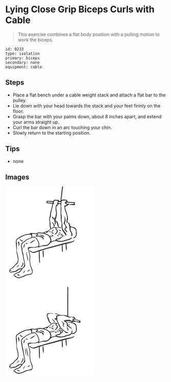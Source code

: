 # Lying Close Grip Biceps Curls with Cable
> This exercise combines a flat body position with a pulling motion to work the biceps.

``` 
id: 0233 
type: isolation 
primary: biceps 
secondary: none 
equipment: cable 
``` 

## Steps

 - Place a flat bench under a cable weight stack and attach a flat bar to the pulley.
 - Lie down with your head towards the stack and your feet firmly on the floor.
 - Grasp the bar with your palms down, about 8 inches apart, and extend your arms straight up.
 - Curl the bar down in an arc touching your chin.
 - Slowly return to the starting position.

## Tips

 - none

## Images

<svg width="208pt" height="300" viewBox="0 0 208 225" xmlns="http://www.w3.org/2000/svg">
  <g fill="#FFF">
    <path d="M0 0h133.55c-1.85 11.43-2.44 23.06-4.12 34.52-.52.04-1.57.13-2.1.18-.7-1.06-1.39-2.11-2.08-3.17-3.72-.08-7.43-.3-11.15-.37l-.99 3.09c-5.28-.17-10.56-.46-15.84-.67-.42 1.8-.59 3.64-.58 5.48 4.66.58 9.33.96 13.99 1.44-1.16 4.5-1.49 9.18-3.06 13.56-.91 4.35-2.63 8.55-2.74 13.04-.13 3.73-2.01 7.18-1.91 10.94.44 2.95 1.82 5.81 1.21 8.86-.68 4.44.63 8.8 1.89 13-2.7 1.87-5.38 3.78-8.19 5.5-3.21.58-6.52 1.16-9.03 3.44-4.58-.54-9.4-1.82-13.82.17-4.57 1.85-9.47.5-14.17.18-1.98.65-3.74 2.04-5.88 2.14-6.39.37-12.52 2.66-18.21 5.47-3.25 2.02-6.27 4.41-9.65 6.23-2.92 3.7-2.9 8.67-1.98 13.07-.31 4.68 1.12 9.21.83 13.88-.19 7.52 3.24 14.52 3.46 22 .21 3.99-1.77 7.95-4.88 10.41-2.21 1.8-4.14 3.9-5.87 6.16-2.09 3.12-6.41 3.53-8.55 6.6-.55 1.49-.84 3.05-1.24 4.59 1.45 1.12 2.79 3.09 4.89 2.6 3.07-.61 6.13-1.35 9.28-1.46 2.78-.12 4.54-2.61 6.76-3.96 2.35-1.89 5.46-2.17 8.29-2.81-2.84 3.61-5.85 7.74-10.76 8.42-3.07 1.77-7.72 3.23-8 7.36 4.23 2.53 8.32 5.98 13.56 5.79 4.52-1.64 9.31-2.62 13.47-5.13 4.62-2.85 10.34-2.12 15.18-4.21 4.6-3.88 2.46-10.64.21-15.22-2.83-4.88-3-10.57-3.64-16.02-.4-4.75.93-9.52-.07-14.24-.54-5.82-4.31-11.24-2.52-17.19.01.57.04 1.71.06 2.27 5.11-3.31 11.17-1.02 16.69-2.59 1.61-.39 3.2-.87 4.82-1.28.13.39.38 1.17.51 1.56 2.89-1.72 6.08-2.96 9.42-3.43 3.42-.28 6.96.21 10.28-.91 2.89-.67 5.1-2.73 7.29-4.6.14-.62.41-1.87.55-2.49l2.89-.12c.33-.46.98-1.39 1.31-1.85 4.26-1.57 9-2.81 13.39-.96 9.99 3 19.58-2.37 29.14-4.42 1.91-1.13 3.56-2.68 5.64-3.54-.77-.37-1.54-.74-2.3-1.12-4.3 3.77-10.12 3.79-15.13 6.01-6.35 2.54-13.64 2.49-19.88-.35.01-.19.02-.58.03-.77 2.53-.51 5.15-.59 7.64-1.33 1.84-1.94 3.58-4.09 6.24-4.94.14-.4.41-1.2.55-1.6 1.83-.53 3.64-1.1 5.45-1.71-.93.06-1.85.13-2.77.21l-3.23-1.04c-.28-.45-.86-1.35-1.14-1.8.34-.98.68-1.97 1.01-2.95-1.23.92-2.37 1.97-3.06 3.38-2.66-.66-5.27-1.55-7.99-1.88 2.05 2.72 5.5 2.27 8.48 2.22.51 1.47 1.68 2.45 2.93 3.28-1.28.63-2.51 1.36-3.52 2.37-.25-.2-.75-.62-1-.82-.08.33-.25 1-.33 1.33-.92.68-1.84 1.35-2.76 2.03-2.93.38-5.78 1.21-8.5 2.37-.02.43-.05 1.3-.06 1.73l-.27.73c-3.46.5-6.91 1.16-10.09 2.67 1.09-4.29-.73-8.51-2.97-12.08 2.6.51 5.23.93 7.89.72-2.49-1.69-5.56-1.84-8.43-2.3.1.55.31 1.66.41 2.22-2.36-5.28-8.79-6.05-13.02-9.25 1.23-.49 2.46-.98 3.73-1.37-.07.41-.19 1.25-.26 1.66 1.88-.01 3.53-1.16 5.29-1.68l.24-1.91c5.39-3.52 10.39-10 17.63-7.9-.52 1.74-.57 3.86 1.5 4.48 2.98 1.41.36 4.68-.17 6.82-1.56 1.17-2.97 2.56-3.62 4.44 3.9-1.1 6.9-4.67 7.36-8.67-.12-2.9-3.65-3.82-4.16-6.51 2.28-.01 4.52-.43 6.76-.8 2.42.22 4.8.83 7.25.73-.61 2.48.46 5.05 1.91 7.04 2.58 3.64 5.08 7.34 7.49 11.09 1.62-3.41-.38-6.61-2.66-9.09-3.66-4.07-6.55-9.36-5.84-15 .48-6.11-3.46-12-1.44-18.1.16-4.66-1.82-9.24-1.31-13.99.81-8.68-.99-17.49 1.1-26.06 3.74-1.4 7.99-1.33 11.76-.09-1.73 1.33-3.41 2.7-4.98 4.21 1.57 2 3.44 3.73 5.64 5.02-1.79 1.04-3.72 1.75-5.81 1.69-1.81 10.92 7.19 20.31 5.63 31.31-.02 3.31-2.4 7.71.69 10.18.19-1.16.81-2.02 1.85-2.58-2.67-1.41-.75-4.56.06-6.53-.19-5.1-1.98-9.93-2.76-14.94-1.75-4.23-3.43-8.53-4.12-13.09.18-2.37 3.34-2.32 4.78-3.74 1.98-1.84 4.58-2.7 6.76-4.25-2.69-.27-5.46-.02-8.1-.69-.14-.64-.43-1.93-.57-2.58 6.05.68 12.17.31 18.2 1.27.08.33.22 1.01.3 1.35-2.89.58-5.67 1.7-8.66.73-.69.68-1.38 1.36-2.06 2.05 4.09.01 8.16.57 12.25.58.01-2.28.01-4.55-.01-6.83-5.62-.16-11.23-.49-16.84-.91-.41-1.5-1.02-2.93-1.73-4.31-4.37-1.09-9.1-2.11-13.28.24 2.03-10.55 2.34-21.34 4.19-31.91H208v225H0V0m138.71 71.05c-.62-.14-1.86-.43-2.48-.58 1.03.42 2.06.82 3.1 1.22.47 2.49-.15 4.99-.13 7.49.29 2.79-1.97 4.97-2.02 7.73.2 1.71 1.91 2.34 3.16 3.14.3 2.08 1.22 3.98 1.8 5.98-.84.58-1.68 1.17-2.52 1.76-.15 1.71-1.17 3.85.39 5.2 1.6 1.64 2.86 3.93 5.23 4.53.91-3.83-5.51-4.77-3.87-8.86 1.21-.43 2.88-.34 3.47-1.74-.78-4.12-4-7.11-5.29-11 2.36-2.78 1.79-6.56 1.79-9.93.06-2.51-1.66-4.51-2.83-6.57l.2 1.63m8.84 15.16c3.44 4.36 2.65 10.25 3.55 15.42-.03 2.98 2.25 5.1 3.83 7.38.19 2.74.16 5.5-.02 8.24.53-.3 1.58-.9 2.1-1.2 1.82-4.44-.61-8.88-3.42-12.22-.35-2.6-.28-5.23-.49-7.83 4-.17 8.01 1.37 10.91 4.11 2.85 3.71 1.82 8.6 1.95 12.93-.31 3.92-3.91 6.05-7 7.78 2.31 1.56 4.89-.82 6.51-2.36 4-5.28 2.36-12.21 1.13-18.14-2.41-5.14-8.76-4.98-13.33-6.58-1.41-3.14-1.74-6.75-4.26-9.38-.5.6-.99 1.22-1.46 1.85m-37.65 18.85c-.99.49-1.98.98-2.96 1.47-1.56-.64-3.15-1.19-4.83-1.4-.1 1.82 1.94 1.63 3.06 2.22 2.32-.65 4.64-1.34 6.79-2.43.46-1.46.92-2.92 1.36-4.38-1.94.75-2.47 2.9-3.42 4.52m21.69-.16c-1.33-2.26-4.28-2.03-6.16-3.6.17 3.27 3.58 3.52 6.16 3.6m-5.65 2.27c.25 2.07 3.29 5.37 4.83 2.74-1.75-.64-3.28-1.73-4.83-2.74m-18.44.69c1.94 1.18 3.66 3.7 6.2 3.08-1.22-2.44-3.44-3.68-6.2-3.08m.97 6.34c.96.78 2.69 3.2 4.13 1.94.97-2.22-2.78-2.64-4.13-1.94m12.53-.23c1.23 1.54 2.62 3.93 4.94 2.74-1.41-1.27-2.98-2.53-4.94-2.74m34.9 15.49c-8.34 1.85-16.81 3.25-24.98 5.79-14.59 4.12-29.34 7.64-43.79 12.23-6.86 1.6-13.33 4.47-20.11 6.36-4.16 1.46-7.02-3.01-10.84-3.5.8 2.52 3.55 3.44 5.68 4.57 5.54 3.27 11.25-1.4 16.78-2.34.19 8.94.25 17.88 1.14 26.79l1.53-.14c-.1-9.1-.3-18.19-.94-27.26 2.14-.86 4.82-.81 6.5-2.53 4.95-.33 9.48-2.52 14.26-3.67 10.58-2.48 20.99-5.59 31.53-8.25.4 5.07.03 10.16.47 15.22.49.12 1.47.37 1.95.49.1-5.27-.23-10.54-.81-15.79 2.27-1.31 4.89-1.67 7.43-2.17.47 5.14-.54 10.91 1.94 15.59 1.46-5.21-.01-10.76-.1-16.1 4.73-1.41 9.7-2.03 14.31-3.85 1.87-.96 4.69-2.03 4-4.7-1.76 1.48-3.59 2.96-5.95 3.26m-68.15 23.42c.16 3.42.13 6.86.64 10.26.29 1.29.05 3.07 1.67 3.61.19-5.85.09-11.74-.95-17.52-.91.97-1.85 2.2-1.36 3.65z"/>
    <path d="M114.53 41.23c-1.81-2.73-.4-5.55 1.17-8.01 2.83.02 5.65.19 8.45.59-1.03 1.85-2.08 3.7-2.84 5.68.61.82 1.22 1.65 1.83 2.47-1.12.26-2.23.53-3.34.8-3.19 5.98-1.28 13-.47 19.34-.77 3.86-.91 7.85-2.42 11.54-.59.08-1.75.24-2.34.31-.55 5.06 2.35 9.65 1.79 14.73l1.86.37c.07-2.71.08-5.42.25-8.12 1.46 2.52 3.09 5.07 3.51 8.02.45 2.68 1.12 5.66 3.73 7.03-4.28 1.96-8.39-1.26-12.76-.66.47-1.49 1.61-2.21 3.41-2.16-.46-2.91-2.14-5.42-3.86-7.73-.7-1.28-2.26-1.08-3.48-1.26.82 1.27 2.02 2.16 3.32 2.9.2 1.76 1.04 3.34 1.53 5.02-.25 1.22-1 2.27-1.23 3.51-1.5.94-3.06 1.8-4.64 2.6-1.52-2.86-2.28-6.05-1.83-9.28.51-4.4-1.95-8.51-1.56-12.89.29-2.57 2.74-4.45 2.46-7.17-.26-9.44 4.16-18.1 4.94-27.42.63-.05 1.89-.16 2.52-.21m-5.35 30.1c1.12 2.1 2.15 4.28 3.68 6.13l1.3-.39c-.62-2.29-1.88-7.38-4.98-5.74zM98.3 36.65c.16-.29.49-.86.65-1.14 4.38-.12 8.74.58 13.11.9-.64 1.07-1.55 2.47-3.06 1.86-3.52-.71-7.65.62-10.7-1.62z"/>
    <path d="M123 38.14c1.96-2 4.79-1.43 7.3-1.5.9 4.32-5.16 2.81-7.3 1.5zM123.18 44.19c.47-3.7 4.1-2.92 6.77-2.41.39 10.03-.75 20.23.36 30.3.11 3.88-.38 7.91 1.21 11.58 2.02 4.54-.79 9.5 1.23 14.08-.95-.49-1.9-.99-2.84-1.49-1.26-.22-2.52-.41-3.79-.57-1.31-3.34-1.31-7.01-2.59-10.35-1.27-2.74-3.65-4.71-6.28-6.07 2.51-3.96 3.04-8.7 3.68-13.24 1-6.35-2.03-12.61-.92-18.93.55-1.42 2.02-2.06 3.17-2.9zM74.34 111.01c5.36-2.26 11.14-.71 16.63-.01 3 1.3 6.07 2.45 8.99 3.9 3.48 2.63 5.14 6.98 6.23 11.08.01 3.47-2.71 5.99-4.59 8.63-2.42 2.67-6.11 3.45-9.57 3.16-4.49-.07-8.53 2.15-12.77 3.29 2.01-8.38-2.9-16.9-9.04-22.32-2.12-2.04-4.91.54-7.16.05.45-2.06-1.08-4.53.41-6.24-.38-.39-1.13-1.18-1.51-1.57 4.2.28 8.4.77 12.62.61-1.16 1.94-2.64 3.71-3.24 5.93 3.09.05 6.28.7 9.27-.42-1.42 2.58 2.08 1.61 3.29 2.22 3.02.93 4.99 3.52 4.6 6.73.45-1.14.96-2.26 1.53-3.34-.19-4.46-5.54-6.35-9.29-5.35l.21-1.51c-2.42.1-4.85.17-7.28.12.74-1.92 3.51-1.49 4.27-3.53-1.29-.22-2.6-.54-3.6-1.43m5.52 2.08c.26.28.76.82 1.01 1.1 3.59 1.29 7.18 2.6 10.57 4.37.05-.33.16-1 .22-1.33-3.03-3.07-7.77-3.35-11.8-4.14zM31.57 122.38c7.97-5.67 17.49-9.91 27.48-9.35 2.4 1.1 2.8 4.49 1.91 6.7-5.06 2.51-11.2 3.62-15.18 8.01-2.43 2.67-6.85 3.3-7.88 7.21-3.06 4.82.56 10.01.57 15.03-.11 5.58 3.02 10.56 3.1 16.14.51 6.94 4.91 13.86 2.2 20.79-.78 2.07-2.49 3.58-3.85 5.27-3.74.39-7.77.44-10.97 2.72-2.66 1.42-4.59 4.58-7.95 4.29-3.57-.53-6.79 2.96-10.26.94-1.05-2.65 3.86-1.31 3.38-3.94-.87.23-2.62.68-3.49.9 1.25-3.31 4.69-3.76 7.37-5.22 2.67-2.9 4.76-6.4 8.16-8.59 4.13-2.54 4.86-7.93 4.73-12.36-.46-5.62-1.79-11.14-3.5-16.5-1.24-4.08.22-8.34-.46-12.5-.41-3.17 1.15-6.41-.23-9.46-1.63-3.93.78-8.84 4.87-10.08m2.91.95c-1.52 3.72 5.41 7.25 7.37 3.49-1.83-.18-4.13.47-5.39-1.28-.71-.67-.79-2.23-1.98-2.21m-4.86 6.79c.55 1.82 1.11 3.64.6 5.55l1.53-.42a9.033 9.033 0 0 0-.74 5.35c1.78-1.42 1.45-3.99 2.55-5.85l-1.51.18c2.16-1.53-.72-7.44-2.43-4.81m10.66 48.06c1.78 4.59-2.27 8.25-4.32 11.9 3.63-.63 4.33-4.59 6.34-7.07-.12-1.82-.07-3.99-2.02-4.83m-14.18 12.6c2.36-1.85 5.16-3.68 6.48-6.44-2.92 1.22-5.09 3.65-6.48 6.44z"/>
    <path d="M51.54 125.33c5.94-2.17 11.61-6.17 18.26-5.31 4.43 4.57 8.13 10.49 8.42 16.97.58 4.13-4.47 4.31-7.28 5.2-6.07 2.23-12.79-1.97-18.43 1.9.91 5.11 2.66 10.01 3.93 15.03 1.49 6.27-.67 12.73.76 19.01.56 2.91.4 5.95 1.22 8.8 1.63 3.63 2.89 7.4 4.1 11.19.5 2.25.65 5.38-1.76 6.61-3.98 1.37-8.22 1.71-12.26 2.89-4.06 1.18-7.37 4.26-11.64 4.82-1.69.29-3.27.99-4.92 1.43-3.03-.57-6.44-.94-7.92-4.07-.75.04-2.26.11-3.01.15-.84-2.55 2.17-3.02 3.69-4.22 2.35-1.74 5.32-2.01 7.92-3.17 3.16-2.21 5.35-5.47 7.54-8.58 1.92-2.93 6.11-4.23 6.44-8.12-.43-6.05-1.87-11.98-3.19-17.89-.76-4.72-.45-9.79-2.86-14.09-1.13-2.85.38-6.02-.85-8.84-.78-2.12-1.13-4.37-1.55-6.59 1.53-2.32 1.97-5.67 4.82-6.81 3.42-1.33 5.12-5.02 8.57-6.31m6.35 7.57c2.76.33 4.75-1.79 6.85-3.2 2.02-1.51 4.29-2.69 6.17-4.39-5.01 1.04-9.52 3.93-13.02 7.59m-9.52-.75c-1.3 2.86 3.74 4.11 4.7 1.43-1.79.45-3.25-.56-4.7-1.43m-5.97 11.99c2.63-1.01 2.85-3.69 2.71-6.15.75-.8 1.57-1.6 1.69-2.75-4.28.78-3.31 5.74-4.4 8.9m2.86 9.09c.56.6.56.6 0 0m4.32 5.71c1.37 5.41 1.28 11.34 4.18 16.28-.06-7.24-3.67-14.06-3.16-21.39-1.53 1.15-1.06 3.45-1.02 5.11m5 38.59c-1.25.43-2.86.66-2.51 2.39 1.9-.68 5.88-1.95 4.51-4.55-1.34-.25-1.43 1.34-2 2.16m-12.68 6.58c1.89-2 3.57-4.24 4.75-6.74-2.52 1.13-4.64 3.97-4.75 6.74m-15.04 3.32c2.28 1.05 4.53 2.43 7.13 2.44-.53-2.57-5.08-4.29-7.13-2.44z"/>
  </g>
  <g fill="#333">
    <path d="M133.55 0h2.15c-1.85 10.57-2.16 21.36-4.19 31.91 4.18-2.35 8.91-1.33 13.28-.24.71 1.38 1.32 2.81 1.73 4.31 5.61.42 11.22.75 16.84.91.02 2.28.02 4.55.01 6.83-4.09-.01-8.16-.57-12.25-.58.68-.69 1.37-1.37 2.06-2.05 2.99.97 5.77-.15 8.66-.73-.08-.34-.22-1.02-.3-1.35-6.03-.96-12.15-.59-18.2-1.27.14.65.43 1.94.57 2.58 2.64.67 5.41.42 8.1.69-2.18 1.55-4.78 2.41-6.76 4.25-1.44 1.42-4.6 1.37-4.78 3.74.69 4.56 2.37 8.86 4.12 13.09.78 5.01 2.57 9.84 2.76 14.94-.81 1.97-2.73 5.12-.06 6.53-1.04.56-1.66 1.42-1.85 2.58-3.09-2.47-.71-6.87-.69-10.18 1.56-11-7.44-20.39-5.63-31.31 2.09.06 4.02-.65 5.81-1.69-2.2-1.29-4.07-3.02-5.64-5.02 1.57-1.51 3.25-2.88 4.98-4.21-3.77-1.24-8.02-1.31-11.76.09-2.09 8.57-.29 17.38-1.1 26.06-.51 4.75 1.47 9.33 1.31 13.99-2.02 6.1 1.92 11.99 1.44 18.1-.71 5.64 2.18 10.93 5.84 15 2.28 2.48 4.28 5.68 2.66 9.09-2.41-3.75-4.91-7.45-7.49-11.09-1.45-1.99-2.52-4.56-1.91-7.04-2.45.1-4.83-.51-7.25-.73-2.24.37-4.48.79-6.76.8.51 2.69 4.04 3.61 4.16 6.51-.46 4-3.46 7.57-7.36 8.67.65-1.88 2.06-3.27 3.62-4.44.53-2.14 3.15-5.41.17-6.82-2.07-.62-2.02-2.74-1.5-4.48-7.24-2.1-12.24 4.38-17.63 7.9l-.24 1.91c-1.76.52-3.41 1.67-5.29 1.68.07-.41.19-1.25.26-1.66-1.27.39-2.5.88-3.73 1.37 4.23 3.2 10.66 3.97 13.02 9.25-.1-.56-.31-1.67-.41-2.22 2.87.46 5.94.61 8.43 2.3-2.66.21-5.29-.21-7.89-.72 2.24 3.57 4.06 7.79 2.97 12.08 3.18-1.51 6.63-2.17 10.09-2.67l.27-.73c.01-.43.04-1.3.06-1.73 2.72-1.16 5.57-1.99 8.5-2.37.92-.68 1.84-1.35 2.76-2.03.08-.33.25-1 .33-1.33.25.2.75.62 1 .82 1.01-1.01 2.24-1.74 3.52-2.37-1.25-.83-2.42-1.81-2.93-3.28-2.98.05-6.43.5-8.48-2.22 2.72.33 5.33 1.22 7.99 1.88.69-1.41 1.83-2.46 3.06-3.38-.33.98-.67 1.97-1.01 2.95.28.45.86 1.35 1.14 1.8l3.23 1.04c.92-.08 1.84-.15 2.77-.21-1.81.61-3.62 1.18-5.45 1.71-.14.4-.41 1.2-.55 1.6-2.66.85-4.4 3-6.24 4.94-2.49.74-5.11.82-7.64 1.33-.01.19-.02.58-.03.77 6.24 2.84 13.53 2.89 19.88.35 5.01-2.22 10.83-2.24 15.13-6.01.76.38 1.53.75 2.3 1.12-2.08.86-3.73 2.41-5.64 3.54-9.56 2.05-19.15 7.42-29.14 4.42-4.39-1.85-9.13-.61-13.39.96-.33.46-.98 1.39-1.31 1.85l-2.89.12c-.14.62-.41 1.87-.55 2.49-2.19 1.87-4.4 3.93-7.29 4.6-3.32 1.12-6.86.63-10.28.91-3.34.47-6.53 1.71-9.42 3.43-.13-.39-.38-1.17-.51-1.56-1.62.41-3.21.89-4.82 1.28-5.52 1.57-11.58-.72-16.69 2.59-.02-.56-.05-1.7-.06-2.27-1.79 5.95 1.98 11.37 2.52 17.19 1 4.72-.33 9.49.07 14.24.64 5.45.81 11.14 3.64 16.02 2.25 4.58 4.39 11.34-.21 15.22-4.84 2.09-10.56 1.36-15.18 4.21-4.16 2.51-8.95 3.49-13.47 5.13-5.24.19-9.33-3.26-13.56-5.79.28-4.13 4.93-5.59 8-7.36 4.91-.68 7.92-4.81 10.76-8.42-2.83.64-5.94.92-8.29 2.81-2.22 1.35-3.98 3.84-6.76 3.96-3.15.11-6.21.85-9.28 1.46-2.1.49-3.44-1.48-4.89-2.6.4-1.54.69-3.1 1.24-4.59 2.14-3.07 6.46-3.48 8.55-6.6 1.73-2.26 3.66-4.36 5.87-6.16 3.11-2.46 5.09-6.42 4.88-10.41-.22-7.48-3.65-14.48-3.46-22 .29-4.67-1.14-9.2-.83-13.88-.92-4.4-.94-9.37 1.98-13.07 3.38-1.82 6.4-4.21 9.65-6.23 5.69-2.81 11.82-5.1 18.21-5.47 2.14-.1 3.9-1.49 5.88-2.14 4.7.32 9.6 1.67 14.17-.18 4.42-1.99 9.24-.71 13.82-.17 2.51-2.28 5.82-2.86 9.03-3.44 2.81-1.72 5.49-3.63 8.19-5.5-1.26-4.2-2.57-8.56-1.89-13 .61-3.05-.77-5.91-1.21-8.86-.1-3.76 1.78-7.21 1.91-10.94.11-4.49 1.83-8.69 2.74-13.04 1.57-4.38 1.9-9.06 3.06-13.56-4.66-.48-9.33-.86-13.99-1.44-.01-1.84.16-3.68.58-5.48 5.28.21 10.56.5 15.84.67l.99-3.09c3.72.07 7.43.29 11.15.37.69 1.06 1.38 2.11 2.08 3.17.53-.05 1.58-.14 2.1-.18 1.68-11.46 2.27-23.09 4.12-34.52m-19.02 41.23c-.63.05-1.89.16-2.52.21-.78 9.32-5.2 17.98-4.94 27.42.28 2.72-2.17 4.6-2.46 7.17-.39 4.38 2.07 8.49 1.56 12.89-.45 3.23.31 6.42 1.83 9.28 1.58-.8 3.14-1.66 4.64-2.6.23-1.24.98-2.29 1.23-3.51-.49-1.68-1.33-3.26-1.53-5.02-1.3-.74-2.5-1.63-3.32-2.9 1.22.18 2.78-.02 3.48 1.26 1.72 2.31 3.4 4.82 3.86 7.73-1.8-.05-2.94.67-3.41 2.16 4.37-.6 8.48 2.62 12.76.66-2.61-1.37-3.28-4.35-3.73-7.03-.42-2.95-2.05-5.5-3.51-8.02-.17 2.7-.18 5.41-.25 8.12l-1.86-.37c.56-5.08-2.34-9.67-1.79-14.73.59-.07 1.75-.23 2.34-.31 1.51-3.69 1.65-7.68 2.42-11.54-.81-6.34-2.72-13.36.47-19.34 1.11-.27 2.22-.54 3.34-.8-.61-.82-1.22-1.65-1.83-2.47.76-1.98 1.81-3.83 2.84-5.68-2.8-.4-5.62-.57-8.45-.59-1.57 2.46-2.98 5.28-1.17 8.01M98.3 36.65c3.05 2.24 7.18.91 10.7 1.62 1.51.61 2.42-.79 3.06-1.86-4.37-.32-8.73-1.02-13.11-.9-.16.28-.49.85-.65 1.14m24.7 1.49c2.14 1.31 8.2 2.82 7.3-1.5-2.51.07-5.34-.5-7.3 1.5m.18 6.05c-1.15.84-2.62 1.48-3.17 2.9-1.11 6.32 1.92 12.58.92 18.93-.64 4.54-1.17 9.28-3.68 13.24 2.63 1.36 5.01 3.33 6.28 6.07 1.28 3.34 1.28 7.01 2.59 10.35 1.27.16 2.53.35 3.79.57.94.5 1.89 1 2.84 1.49-2.02-4.58.79-9.54-1.23-14.08-1.59-3.67-1.1-7.7-1.21-11.58-1.11-10.07.03-20.27-.36-30.3-2.67-.51-6.3-1.29-6.77 2.41m-48.84 66.82c1 .89 2.31 1.21 3.6 1.43-.76 2.04-3.53 1.61-4.27 3.53 2.43.05 4.86-.02 7.28-.12l-.21 1.51c3.75-1 9.1.89 9.29 5.35-.57 1.08-1.08 2.2-1.53 3.34.39-3.21-1.58-5.8-4.6-6.73-1.21-.61-4.71.36-3.29-2.22-2.99 1.12-6.18.47-9.27.42.6-2.22 2.08-3.99 3.24-5.93-4.22.16-8.42-.33-12.62-.61.38.39 1.13 1.18 1.51 1.57-1.49 1.71.04 4.18-.41 6.24 2.25.49 5.04-2.09 7.16-.05 6.14 5.42 11.05 13.94 9.04 22.32 4.24-1.14 8.28-3.36 12.77-3.29 3.46.29 7.15-.49 9.57-3.16 1.88-2.64 4.6-5.16 4.59-8.63-1.09-4.1-2.75-8.45-6.23-11.08-2.92-1.45-5.99-2.6-8.99-3.9-5.49-.7-11.27-2.25-16.63.01m-42.77 11.37c-4.09 1.24-6.5 6.15-4.87 10.08 1.38 3.05-.18 6.29.23 9.46.68 4.16-.78 8.42.46 12.5 1.71 5.36 3.04 10.88 3.5 16.5.13 4.43-.6 9.82-4.73 12.36-3.4 2.19-5.49 5.69-8.16 8.59-2.68 1.46-6.12 1.91-7.37 5.22.87-.22 2.62-.67 3.49-.9.48 2.63-4.43 1.29-3.38 3.94 3.47 2.02 6.69-1.47 10.26-.94 3.36.29 5.29-2.87 7.95-4.29 3.2-2.28 7.23-2.33 10.97-2.72 1.36-1.69 3.07-3.2 3.85-5.27 2.71-6.93-1.69-13.85-2.2-20.79-.08-5.58-3.21-10.56-3.1-16.14-.01-5.02-3.63-10.21-.57-15.03 1.03-3.91 5.45-4.54 7.88-7.21 3.98-4.39 10.12-5.5 15.18-8.01.89-2.21.49-5.6-1.91-6.7-9.99-.56-19.51 3.68-27.48 9.35m19.97 2.95c-3.45 1.29-5.15 4.98-8.57 6.31-2.85 1.14-3.29 4.49-4.82 6.81.42 2.22.77 4.47 1.55 6.59 1.23 2.82-.28 5.99.85 8.84 2.41 4.3 2.1 9.37 2.86 14.09 1.32 5.91 2.76 11.84 3.19 17.89-.33 3.89-4.52 5.19-6.44 8.12-2.19 3.11-4.38 6.37-7.54 8.58-2.6 1.16-5.57 1.43-7.92 3.17-1.52 1.2-4.53 1.67-3.69 4.22.75-.04 2.26-.11 3.01-.15 1.48 3.13 4.89 3.5 7.92 4.07 1.65-.44 3.23-1.14 4.92-1.43 4.27-.56 7.58-3.64 11.64-4.82 4.04-1.18 8.28-1.52 12.26-2.89 2.41-1.23 2.26-4.36 1.76-6.61-1.21-3.79-2.47-7.56-4.1-11.19-.82-2.85-.66-5.89-1.22-8.8-1.43-6.28.73-12.74-.76-19.01-1.27-5.02-3.02-9.92-3.93-15.03 5.64-3.87 12.36.33 18.43-1.9 2.81-.89 7.86-1.07 7.28-5.2-.29-6.48-3.99-12.4-8.42-16.97-6.65-.86-12.32 3.14-18.26 5.31z"/>
    <path d="M138.71 71.05l-.2-1.63c1.17 2.06 2.89 4.06 2.83 6.57 0 3.37.57 7.15-1.79 9.93 1.29 3.89 4.51 6.88 5.29 11-.59 1.4-2.26 1.31-3.47 1.74-1.64 4.09 4.78 5.03 3.87 8.86-2.37-.6-3.63-2.89-5.23-4.53-1.56-1.35-.54-3.49-.39-5.2.84-.59 1.68-1.18 2.52-1.76-.58-2-1.5-3.9-1.8-5.98-1.25-.8-2.96-1.43-3.16-3.14.05-2.76 2.31-4.94 2.02-7.73-.02-2.5.6-5 .13-7.49-1.04-.4-2.07-.8-3.1-1.22.62.15 1.86.44 2.48.58zM109.18 71.33c3.1-1.64 4.36 3.45 4.98 5.74l-1.3.39c-1.53-1.85-2.56-4.03-3.68-6.13zM147.55 86.21c.47-.63.96-1.25 1.46-1.85 2.52 2.63 2.85 6.24 4.26 9.38 4.57 1.6 10.92 1.44 13.33 6.58 1.23 5.93 2.87 12.86-1.13 18.14-1.62 1.54-4.2 3.92-6.51 2.36 3.09-1.73 6.69-3.86 7-7.78-.13-4.33.9-9.22-1.95-12.93-2.9-2.74-6.91-4.28-10.91-4.11.21 2.6.14 5.23.49 7.83 2.81 3.34 5.24 7.78 3.42 12.22-.52.3-1.57.9-2.1 1.2.18-2.74.21-5.5.02-8.24-1.58-2.28-3.86-4.4-3.83-7.38-.9-5.17-.11-11.06-3.55-15.42zM109.9 105.06c.95-1.62 1.48-3.77 3.42-4.52-.44 1.46-.9 2.92-1.36 4.38-2.15 1.09-4.47 1.78-6.79 2.43-1.12-.59-3.16-.4-3.06-2.22 1.68.21 3.27.76 4.83 1.4.98-.49 1.97-.98 2.96-1.47zM131.59 104.9c-2.58-.08-5.99-.33-6.16-3.6 1.88 1.57 4.83 1.34 6.16 3.6zM125.94 107.17c1.55 1.01 3.08 2.1 4.83 2.74-1.54 2.63-4.58-.67-4.83-2.74zM107.5 107.86c2.76-.6 4.98.64 6.2 3.08-2.54.62-4.26-1.9-6.2-3.08zM79.86 113.09c4.03.79 8.77 1.07 11.8 4.14-.06.33-.17 1-.22 1.33-3.39-1.77-6.98-3.08-10.57-4.37-.25-.28-.75-.82-1.01-1.1zM108.47 114.2c1.35-.7 5.1-.28 4.13 1.94-1.44 1.26-3.17-1.16-4.13-1.94zM121 113.97c1.96.21 3.53 1.47 4.94 2.74-2.32 1.19-3.71-1.2-4.94-2.74zM34.48 123.33c1.19-.02 1.27 1.54 1.98 2.21 1.26 1.75 3.56 1.1 5.39 1.28-1.96 3.76-8.89.23-7.37-3.49zM57.89 132.9c3.5-3.66 8.01-6.55 13.02-7.59-1.88 1.7-4.15 2.88-6.17 4.39-2.1 1.41-4.09 3.53-6.85 3.2zM155.9 129.46c2.36-.3 4.19-1.78 5.95-3.26.69 2.67-2.13 3.74-4 4.7-4.61 1.82-9.58 2.44-14.31 3.85.09 5.34 1.56 10.89.1 16.1-2.48-4.68-1.47-10.45-1.94-15.59-2.54.5-5.16.86-7.43 2.17.58 5.25.91 10.52.81 15.79-.48-.12-1.46-.37-1.95-.49-.44-5.06-.07-10.15-.47-15.22-10.54 2.66-20.95 5.77-31.53 8.25-4.78 1.15-9.31 3.34-14.26 3.67-1.68 1.72-4.36 1.67-6.5 2.53.64 9.07.84 18.16.94 27.26l-1.53.14c-.89-8.91-.95-17.85-1.14-26.79-5.53.94-11.24 5.61-16.78 2.34-2.13-1.13-4.88-2.05-5.68-4.57 3.82.49 6.68 4.96 10.84 3.5 6.78-1.89 13.25-4.76 20.11-6.36 14.45-4.59 29.2-8.11 43.79-12.23 8.17-2.54 16.64-3.94 24.98-5.79zM29.62 130.12c1.71-2.63 4.59 3.28 2.43 4.81l1.51-.18c-1.1 1.86-.77 4.43-2.55 5.85-.3-1.86-.05-3.65.74-5.35l-1.53.42c.51-1.91-.05-3.73-.6-5.55zM48.37 132.15c1.45.87 2.91 1.88 4.7 1.43-.96 2.68-6 1.43-4.7-1.43zM42.4 144.14c1.09-3.16.12-8.12 4.4-8.9-.12 1.15-.94 1.95-1.69 2.75.14 2.46-.08 5.14-2.71 6.15z"/>
    <path d="M87.75 152.88c-.49-1.45.45-2.68 1.36-3.65 1.04 5.78 1.14 11.67.95 17.52-1.62-.54-1.38-2.32-1.67-3.61-.51-3.4-.48-6.84-.64-10.26zM45.26 153.23c.56.6.56.6 0 0zM49.58 158.94c-.04-1.66-.51-3.96 1.02-5.11-.51 7.33 3.1 14.15 3.16 21.39-2.9-4.94-2.81-10.87-4.18-16.28zM40.28 178.18c1.95.84 1.9 3.01 2.02 4.83-2.01 2.48-2.71 6.44-6.34 7.07 2.05-3.65 6.1-7.31 4.32-11.9zM26.1 190.78c1.39-2.79 3.56-5.22 6.48-6.44-1.32 2.76-4.12 4.59-6.48 6.44zM54.58 197.53c.57-.82.66-2.41 2-2.16 1.37 2.6-2.61 3.87-4.51 4.55-.35-1.73 1.26-1.96 2.51-2.39zM41.9 204.11c.11-2.77 2.23-5.61 4.75-6.74-1.18 2.5-2.86 4.74-4.75 6.74zM26.86 207.43c2.05-1.85 6.6-.13 7.13 2.44-2.6-.01-4.85-1.39-7.13-2.44z"/>
  </g>
</svg>

<svg width="208pt" height="300" viewBox="0 0 208 225" xmlns="http://www.w3.org/2000/svg">
  <g fill="#FFF">
    <path d="M0 0h208v225H0V0m145.95 10.04c-.6 22.94-.1 45.92-.25 68.87-4.78-1.54-9.82-1.51-14.78-1.65-5.6.06-10.13-5.01-15.86-3.48 3.63.97 7.19 2.19 10.69 3.54-2.02.51-4.04 1.03-6.06 1.53-.01 1.76-.01 3.52 0 5.28-1.64.57-3.28 1.16-4.9 1.78 1.55 1.1 3.1 2.21 4.65 3.32l-.32-3.5c1.12 3.71 2.27 7.48 4.42 10.74.14.55.43 1.66.57 2.21 2.67 8.27 9.31 14.28 16.57 18.62.22.56.65 1.69.87 2.25 1.94-.05 3.88-.07 5.83-.03-.02-.46-.06-1.36-.07-1.81-5.48-.23-9.42-4.37-13.46-7.54-5.29-4.29-6.99-11.11-10.18-16.83-2.18-3.79-1.24-8.22-1.85-12.35 4.17-2.99 9.5-2.33 14.33-2.34 6.57.48 12.62 6.61 19.28 3.54 3.13.6 5.87 2.25 8.12 4.47-1.58-.35-3.16-.74-4.73-1.13-.45 2.07-.96 4.13-1.45 6.19-2.75-1.13-5.22-3.55-8.37-3.26-4.03.13-8.16.53-11.85 2.28 1.44 2.01 3.86 2.97 5.95 4.16 1.79 2.42 1.61 5.41 1.65 8.25 4.34 1.75 8.33 4.21 11.42 7.77-.58-1.48-1.05-3.03-1.89-4.39-2.05-1.77-4.56-2.92-6.59-4.72-1.03-2.53-1.29-5.36-2.7-7.74-1.13-1.08-2.52-1.81-3.83-2.63 4.82 1.19 10.04-1.06 14.51 1.61-.04.54-.32.87-.84.99-2.57-.05-5.14-.22-7.71-.03 1.96 1.55 4.52 1.43 6.85 1.81 3.61.47 7.35 1.63 9.99 4.23 2.85 3.74 1.92 8.69 1.97 13.06-.49 4.49-4.84 7.27-9.15 7.15.31-1.18.64-2.36.97-3.54-.32-1.67-.63-3.34-.98-5.01-.51 2.94-.92 5.97-2.32 8.64-3.53 3.89-9.13 3.39-13.56 5.55-6.92 2.9-15.17 3.04-21.78-.75 2.89-.42 5.93-.44 8.7-1.48 1.96-1.77 3.77-3.76 6.18-4.96.64-.85 1.28-1.71 1.93-2.55-1.63-1.65-3.16-3.41-4.78-5.06-.08 2.84 1.54 4.9 3.59 6.58-1.97 0-3.91-.38-5.7-1.22.68-1.18 1.36-2.36 2.04-3.53-.75.14-2.27.41-3.03.55l-.03-1.4c-1.79-.18-3.58-.37-5.38-.47 1.6.94 3.27 1.77 4.99 2.47.01 2.03.8 3.88 1.94 5.54-.92.72-1.83 1.45-2.74 2.18-3.02.44-5.95 1.32-8.8 2.39.09.63.26 1.9.35 2.53-3.69.16-7.29 1.14-10.63 2.7 1.25-4.29-.63-8.55-2.84-12.14 2.7.49 5.5 1.16 8.22.33-2.92-1.03-5.96-1.59-9.01-2.01.23.57.68 1.71.91 2.28-2.92-4.94-8.79-6.45-13.55-9.01 1.63-.74 3.26-1.46 4.92-2.12l-1.84 1.26c.46.44.92.87 1.39 1.3 1.48-.86 3.03-1.58 4.6-2.27.02-.4.07-1.19.09-1.59 5.37-3.7 10.45-9.98 17.77-8.12-.13.85-.39 2.57-.51 3.43 1.23.92 3.49 1.24 3.42 3.2-.41 1.58-1.04 3.1-1.57 4.65-1.7 1.34-3.16 2.96-3.89 5.03 2.94-1.58 6.02-3.48 7-6.91 1.95-3.45-1.9-6.04-3.88-8.32.95-.16 2.86-.46 3.81-.62.05-.23.15-.69.2-.93-2.92-.67-5.86-1.55-8.88-1.51-3.58.98-7.16 2.67-9.5 5.65-2.28 1.39-4.39 3.03-6.74 4.31-3.21.71-6.49 1.41-9.14 3.5-3.26-.37-6.51-1.12-9.81-.85-2.99.45-5.75 2.06-8.84 1.98-3.03.16-5.99-.62-9-.69-2.09.55-3.97 1.81-6.15 2.03-8.97.81-17.55 4.42-24.69 9.86-5.07 1.86-6.34 8.04-5.37 12.81.41 6.36 1.05 12.7 1.28 19.08.42 7.39 4.14 14.43 3.07 21.92-1.04 5.87-6.88 8.52-10.08 13.02-2.18 3.38-6.54 4.1-9.04 7.14-.57 1.45-.83 3-1.05 4.54 1.22 1.71 3.12 3.29 5.35 2.58 3.55-1.02 7.37-.8 10.83-1.95 3.86-2.98 7.91-5.84 12.95-6.26-2.46 2.76-4.49 6.36-8.17 7.64-4.36 1.36-9.09 3.55-11.1 7.93 4.33 2.68 8.6 6.34 14.02 6.03 2.46-.75 4.9-1.56 7.36-2.31 4.07-1.27 7.53-4.08 11.78-4.82 3.07-.57 6.14-1.11 9.21-1.65 1.35-1.68 3.01-3.45 2.97-5.76.56-5.81-3.44-10.56-4.8-15.94-1.14-6.29-1.75-12.7-.98-19.08.64-7.53-4.28-14.31-3.17-21.78.32.24.95.72 1.26.96 6.4-2.3 13.47-.14 19.77-3.04.49.4.88 1.86 1.76 1.13 3.69-1.84 7.67-3.49 11.89-3.24 5.04.23 10.65-.87 13.92-5.07 1.4-2.21 3.8-3.28 5.82-4.79 2.36-.88 4.78-1.72 7.31-1.91 3.76-.2 7.18 1.95 10.94 1.77 8.12.55 15.48-3.44 23.23-5.05 2.19-.47 3.48-2.5 5.07-3.89.71.24 2.13.73 2.84.97 2.88-1.17 6.28-2.35 7.5-5.52 2.54-4.84 1.12-10.43.22-15.52-1.29-4.44-6.51-5.95-10.61-6.28.45-.22 1.35-.65 1.8-.87 2.35-.43 4.73-.69 7.07-1.21 3.79.61 7.3 3.28 11.17 2.67.15-1.49.25-2.97.29-4.46-3.83-1.34-7.72-2.45-11.63-3.52-.04-2.88-1.88-5.45-4.82-5.84-4.18-.14-8.71.76-12.44-1.69.16-21.31-.01-42.61.09-63.92-.08-2.09.42-4.65-1.79-5.92M98.77 73.61c-1.01 1.64-1.95 3.49-1.29 5.47 1.19 5.62 3.08 11.2 6.16 16.08.86 1.41 2.46 2.99 4.15 1.75-.04-1.45-1.89-1.91-2.62-3-2.16-3.01-2.3-6.93-3.94-10.19-1-2.38-2.93-4.78-1.92-7.5 1.93-1.59 4.5-1.97 6.8-2.77 1.88.38 3.75.86 5.65 1.15l.08-.92c-4.34-1.02-8.72-.96-13.07-.07m10.38 12.1c1.76 2.65 3.87 5.07 5.33 7.92 1.26.3 1.91-.14 1.95-1.34-2.64-1.97-4.51-4.78-7.28-6.58m21.98 5c1.47 2.26 3.36 4.23 4.62 6.62.02 1.75-.63 3.51-.27 5.24.69 1.31 2.08 2.06 3.12 3.05-.61-1.69-1.35-3.31-2.15-4.91.88-.81 1.76-1.63 2.65-2.43-2.69-2.49-4.89-5.52-7.97-7.57m17.45 6.26c.35 1.95.32 4.39 2.85 4.77a44.17 44.17 0 0 0-2.85-4.77m-38.87 8.08c-.91.5-1.82.99-2.72 1.48-1.8-.6-3.63-1.11-5.5-1.45 1.11.9 2.29 1.71 3.48 2.49 2.37-.81 4.74-1.66 7.07-2.59.42-1.66.84-3.33 1.22-4.99-1.31 1.6-2.46 3.31-3.55 5.06m34.98-.61c.15 3.71 1.4 7.23 2.4 10.76 1.92-3.68.06-7.82-2.4-10.76m-18.54 3.2c-.17 1.83 2.2 3.83 4 3.26.03-1.66-2.56-2.95-4-3.26m-19.18.15c2.21 1.4 4.4 2.85 6.8 3.89-.66-1.23-1.36-2.44-2.05-3.65l-4.75-.24m.67 6.33c2.58 1.22 5.3 2.12 8.03 2.94-.16-.52-.48-1.54-.64-2.06-2.44-.46-4.9-.78-7.39-.88m12.04.19c2.17 1.34 4.37 2.76 6.98 3-1.28-1.13-2.65-2.15-4.04-3.15l-2.94.15m-2.32 2.04c-.69 1.49 1.19 3.84 2.82 3.26.69-1.42-1.35-3.67-2.82-3.26m44.84 9.97c-4.63 3.61-10.61 3.98-16.14 5.15-5.09 1.14-10.19 2.25-15.17 3.77-14.57 4.13-29.3 7.65-43.75 12.21-6.85 1.64-13.32 4.47-20.09 6.37-4.29 1.34-7.37-3.17-11.45-3.59 2.28 3.01 5.78 4.78 9.32 5.85 4.81.17 9.12-2.5 13.72-3.54.16 8.74.29 17.47 1.02 26.19.38.26 1.14.77 1.52 1.03.12-9.23-.09-18.46-.88-27.67 1.94-.66 3.9-1.29 5.82-2.03l.62-.26c.57-.17 1.7-.5 2.27-.66 14.55-3.88 29.1-7.83 43.7-11.59.29 4.93-.02 9.88.4 14.8.49.33 1.46.99 1.95 1.32.17-5.53-.29-11.04-.68-16.54 2.39-.75 4.83-1.36 7.27-1.95.2 5.39.16 10.87 1.67 16.09 1.99-5.24.37-11.03.13-16.46 5.66-1.84 11.96-2.07 17.05-5.39 1.15-.62 1.25-2.01 1.7-3.1M87.75 152.7c.33 4.86-.35 10.16 2.12 14.58.42-5.48.51-11.06-.75-16.44-.78-1.94-2.25 1.18-1.37 1.86z"/>
    <path d="M159.24 89.24c1.53-1.27 3.39-1.87 5.22-.89 3.34 1.3 6.83 2.19 10.08 3.73-.6.22-1.81.67-2.42.89-4.4-.8-8.76-1.97-12.88-3.73zM74.16 111.07c8.83-2.86 18.54-.26 26.36 4.25 3.18 3.02 5.25 7.35 5.61 11.71-1.66 5.2-5.98 10.92-12.03 10.68-5.18-.24-10.07 1.62-14.78 3.53 1.89-8.46-2.82-17.1-9.12-22.49-1.98-1.85-4.63-.05-6.74.49-.46-1.98-.48-4.02-.76-6.02l1.06-.57c-.55-.42-1.66-1.27-2.21-1.7 4.33.35 8.66.68 13.01.72-1.21 1.9-2.43 3.81-3.45 5.83 3.07.19 6.15.29 9.22.05l-.4 1.56c4.26-.89 9.22 2.18 8.61 6.9a94.8 94.8 0 0 1 1.64-3.71c-.72-1.4-1.21-3.11-2.69-3.9-2.28-1.3-5.16-.88-7.32-2.4-2.28-.01-4.55.01-6.83-.01 1.55-1.08 3.13-2.1 4.69-3.17-1.32-.54-2.63-1.07-3.87-1.75m5.27 2.08c4.12 2.3 8.61 3.91 13.09 5.37-2.81-4.34-8.45-4.75-13.09-5.37zM43.13 115.96c5.18-2.38 10.93-3.05 16.57-2.99 1.48 2.11 1.55 4.68 1.52 7.16-5.81 1.5-11.69 3.79-16.05 8.07-1.9 1.77-4.54 2.62-6.18 4.67-1.67 2.7-2.97 5.96-2.05 9.15 1.77 5.78 1.24 11.97 3.49 17.63 1.13 6.54 2.3 13.06 3.92 19.5 1.37 4.82-.97 9.67-4.38 13.01-3.54.42-7.36.38-10.45 2.41-2.86 1.54-5.05 4.62-8.57 4.6-3.7.11-7.32 2.65-10.96.79 1.59-1.34 3.36-2.43 4.98-3.72-1.23.21-3.68.65-4.9.87 1.69-1.76 3.54-3.42 5.86-4.26 3.31-1.13 4.67-4.61 7.07-6.85 2.25-2.39 5.71-3.85 6.77-7.19 2.5-6.97.3-14.47-1.47-21.34-2.82-7.81-.41-16.23-1.42-24.24-1.14-2.96-.69-6.48 1.45-8.88 4.88-2.88 9.42-6.44 14.8-8.39m-.91 11.35c-3.35-.18-6.24-1.48-7.98-4.44-.75 4.44 4.63 7.01 7.98 4.44m-11.71 8.63l.92-1.08c-.34 2.04-.5 4.1-.49 6.18.98-1.89 1.73-3.89 2.55-5.85l-1.05-.24c.77-2.32-.24-4.6-1.94-6.17-1.28 2.22.08 4.79.01 7.16m9.97 42.2c1.17 4.78-2.52 8.47-4.6 12.35 3.26-1.39 4.68-4.7 6.42-7.52l-.42-3.68c-.35-.28-1.05-.86-1.4-1.15m-14.52 12.82c2.63-1.89 4.98-4.17 6.91-6.77-3.08 1.32-5.4 3.83-6.91 6.77z"/>
    <path d="M52.88 124.76c5.41-2.2 10.75-5.32 16.81-4.85 4.91 5.19 9.66 12.31 8.13 19.76-5.31 3.04-11.74 3.71-17.72 2.75-2.68-.63-5.19.61-7.63 1.51 1.23 7.77 5.23 15.1 4.46 23.14-.71 6.37.37 12.72 1.3 19.01 1.41 4.36 3.5 8.5 4.44 13.01.34 1.99.2 4.72-1.97 5.61-5.34 1.92-11.31 1.8-16.31 4.7-3.83 2.27-8.17 3.36-12.48 4.34-3.09-.25-6.26-1.11-8.05-3.86-.84-.03-2.51-.11-3.35-.15 2.24-4.55 7.81-5.39 12.04-7.21 4.54-2.76 6.44-8.13 10.47-11.44 1.85-1.5 3.86-3.43 3.54-6.06-.66-8.17-3.46-15.99-3.97-24.19-.13-3.8-2.74-7.03-2.43-10.88.24-3.93-1.32-7.61-2.04-11.4 1.42-2.4 2.11-5.53 4.84-6.83 3.57-1.97 5.94-5.66 9.92-6.96m4.68 8.46c5.32-1 9.16-5.22 13.58-8.02-5.25 1.15-9.9 4.16-13.58 8.02m-10.04-.78c.89 1.61 2.34 2.61 4.14 2.95.33-.38 1-1.14 1.33-1.53-1.83-.46-3.63-.99-5.47-1.42m-4.99 12.17c1.98-1.65 2.76-3.98 2.72-6.51.62-1.02 1.24-2.05 1.83-3.09-4.48 1.03-3.84 6.07-4.55 9.6m2.75 8.61c.5.61.5.61 0 0m4.42 6.23c1.08 5.45 1.49 11.19 4.17 16.17-.46-7.56-3.34-14.76-3.64-22.36-.47 2.01-.94 4.11-.53 6.19m-3.09-4.23c-.45 6.4.62 12.84 2.6 18.92-.4-4.74-1.27-9.43-1.4-14.19.04-1.67-.48-3.25-1.2-4.73m9.56 39.54c-.38.61-1.15 1.84-1.54 2.45-1.18.85-2.32 1.74-3.39 2.72 2.37-.37 7.2-2.01 4.93-5.17m-14.68 9.64c2.25-2.09 4.06-4.62 5.24-7.45-2.47 1.87-4.52 4.37-5.24 7.45m-15.1 2.6c2.52 1.51 5.23 2.84 8.23 2.91-1.84-2.66-5.16-3.7-8.23-2.91z"/>
  </g>
  <g fill="#333">
    <path d="M145.95 10.04c2.21 1.27 1.71 3.83 1.79 5.92-.1 21.31.07 42.61-.09 63.92 3.73 2.45 8.26 1.55 12.44 1.69 2.94.39 4.78 2.96 4.82 5.84 3.91 1.07 7.8 2.18 11.63 3.52a60.68 60.68 0 0 1-.29 4.46c-3.87.61-7.38-2.06-11.17-2.67-2.34.52-4.72.78-7.07 1.21-.45.22-1.35.65-1.8.87 4.1.33 9.32 1.84 10.61 6.28.9 5.09 2.32 10.68-.22 15.52-1.22 3.17-4.62 4.35-7.5 5.52-.71-.24-2.13-.73-2.84-.97-1.59 1.39-2.88 3.42-5.07 3.89-7.75 1.61-15.11 5.6-23.23 5.05-3.76.18-7.18-1.97-10.94-1.77-2.53.19-4.95 1.03-7.31 1.91-2.02 1.51-4.42 2.58-5.82 4.79-3.27 4.2-8.88 5.3-13.92 5.07-4.22-.25-8.2 1.4-11.89 3.24-.88.73-1.27-.73-1.76-1.13-6.3 2.9-13.37.74-19.77 3.04-.31-.24-.94-.72-1.26-.96-1.11 7.47 3.81 14.25 3.17 21.78-.77 6.38-.16 12.79.98 19.08 1.36 5.38 5.36 10.13 4.8 15.94.04 2.31-1.62 4.08-2.97 5.76-3.07.54-6.14 1.08-9.21 1.65-4.25.74-7.71 3.55-11.78 4.82-2.46.75-4.9 1.56-7.36 2.31-5.42.31-9.69-3.35-14.02-6.03 2.01-4.38 6.74-6.57 11.1-7.93 3.68-1.28 5.71-4.88 8.17-7.64-5.04.42-9.09 3.28-12.95 6.26-3.46 1.15-7.28.93-10.83 1.95-2.23.71-4.13-.87-5.35-2.58.22-1.54.48-3.09 1.05-4.54 2.5-3.04 6.86-3.76 9.04-7.14 3.2-4.5 9.04-7.15 10.08-13.02 1.07-7.49-2.65-14.53-3.07-21.92-.23-6.38-.87-12.72-1.28-19.08-.97-4.77.3-10.95 5.37-12.81 7.14-5.44 15.72-9.05 24.69-9.86 2.18-.22 4.06-1.48 6.15-2.03 3.01.07 5.97.85 9 .69 3.09.08 5.85-1.53 8.84-1.98 3.3-.27 6.55.48 9.81.85 2.65-2.09 5.93-2.79 9.14-3.5 2.35-1.28 4.46-2.92 6.74-4.31 2.34-2.98 5.92-4.67 9.5-5.65 3.02-.04 5.96.84 8.88 1.51-.05.24-.15.7-.2.93-.95.16-2.86.46-3.81.62 1.98 2.28 5.83 4.87 3.88 8.32-.98 3.43-4.06 5.33-7 6.91.73-2.07 2.19-3.69 3.89-5.03.53-1.55 1.16-3.07 1.57-4.65.07-1.96-2.19-2.28-3.42-3.2.12-.86.38-2.58.51-3.43-7.32-1.86-12.4 4.42-17.77 8.12-.02.4-.07 1.19-.09 1.59-1.57.69-3.12 1.41-4.6 2.27-.47-.43-.93-.86-1.39-1.3l1.84-1.26c-1.66.66-3.29 1.38-4.92 2.12 4.76 2.56 10.63 4.07 13.55 9.01-.23-.57-.68-1.71-.91-2.28 3.05.42 6.09.98 9.01 2.01-2.72.83-5.52.16-8.22-.33 2.21 3.59 4.09 7.85 2.84 12.14 3.34-1.56 6.94-2.54 10.63-2.7-.09-.63-.26-1.9-.35-2.53 2.85-1.07 5.78-1.95 8.8-2.39.91-.73 1.82-1.46 2.74-2.18-1.14-1.66-1.93-3.51-1.94-5.54-1.72-.7-3.39-1.53-4.99-2.47 1.8.1 3.59.29 5.38.47l.03 1.4c.76-.14 2.28-.41 3.03-.55-.68 1.17-1.36 2.35-2.04 3.53 1.79.84 3.73 1.22 5.7 1.22-2.05-1.68-3.67-3.74-3.59-6.58 1.62 1.65 3.15 3.41 4.78 5.06-.65.84-1.29 1.7-1.93 2.55-2.41 1.2-4.22 3.19-6.18 4.96-2.77 1.04-5.81 1.06-8.7 1.48 6.61 3.79 14.86 3.65 21.78.75 4.43-2.16 10.03-1.66 13.56-5.55 1.4-2.67 1.81-5.7 2.32-8.64.35 1.67.66 3.34.98 5.01-.33 1.18-.66 2.36-.97 3.54 4.31.12 8.66-2.66 9.15-7.15-.05-4.37.88-9.32-1.97-13.06-2.64-2.6-6.38-3.76-9.99-4.23-2.33-.38-4.89-.26-6.85-1.81 2.57-.19 5.14-.02 7.71.03.52-.12.8-.45.84-.99-4.47-2.67-9.69-.42-14.51-1.61 1.31.82 2.7 1.55 3.83 2.63 1.41 2.38 1.67 5.21 2.7 7.74 2.03 1.8 4.54 2.95 6.59 4.72.84 1.36 1.31 2.91 1.89 4.39-3.09-3.56-7.08-6.02-11.42-7.77-.04-2.84.14-5.83-1.65-8.25-2.09-1.19-4.51-2.15-5.95-4.16 3.69-1.75 7.82-2.15 11.85-2.28 3.15-.29 5.62 2.13 8.37 3.26.49-2.06 1-4.12 1.45-6.19 1.57.39 3.15.78 4.73 1.13-2.25-2.22-4.99-3.87-8.12-4.47-6.66 3.07-12.71-3.06-19.28-3.54-4.83.01-10.16-.65-14.33 2.34.61 4.13-.33 8.56 1.85 12.35 3.19 5.72 4.89 12.54 10.18 16.83 4.04 3.17 7.98 7.31 13.46 7.54.01.45.05 1.35.07 1.81-1.95-.04-3.89-.02-5.83.03-.22-.56-.65-1.69-.87-2.25-7.26-4.34-13.9-10.35-16.57-18.62-.14-.55-.43-1.66-.57-2.21-2.15-3.26-3.3-7.03-4.42-10.74l.32 3.5c-1.55-1.11-3.1-2.22-4.65-3.32 1.62-.62 3.26-1.21 4.9-1.78-.01-1.76-.01-3.52 0-5.28 2.02-.5 4.04-1.02 6.06-1.53-3.5-1.35-7.06-2.57-10.69-3.54 5.73-1.53 10.26 3.54 15.86 3.48 4.96.14 10 .11 14.78 1.65.15-22.95-.35-45.93.25-68.87m13.29 79.2c4.12 1.76 8.48 2.93 12.88 3.73.61-.22 1.82-.67 2.42-.89-3.25-1.54-6.74-2.43-10.08-3.73-1.83-.98-3.69-.38-5.22.89m-85.08 21.83c1.24.68 2.55 1.21 3.87 1.75-1.56 1.07-3.14 2.09-4.69 3.17 2.28.02 4.55 0 6.83.01 2.16 1.52 5.04 1.1 7.32 2.4 1.48.79 1.97 2.5 2.69 3.9a94.8 94.8 0 0 0-1.64 3.71c.61-4.72-4.35-7.79-8.61-6.9l.4-1.56c-3.07.24-6.15.14-9.22-.05 1.02-2.02 2.24-3.93 3.45-5.83-4.35-.04-8.68-.37-13.01-.72.55.43 1.66 1.28 2.21 1.7l-1.06.57c.28 2 .3 4.04.76 6.02 2.11-.54 4.76-2.34 6.74-.49 6.3 5.39 11.01 14.03 9.12 22.49 4.71-1.91 9.6-3.77 14.78-3.53 6.05.24 10.37-5.48 12.03-10.68-.36-4.36-2.43-8.69-5.61-11.71-7.82-4.51-17.53-7.11-26.36-4.25m-31.03 4.89c-5.38 1.95-9.92 5.51-14.8 8.39-2.14 2.4-2.59 5.92-1.45 8.88 1.01 8.01-1.4 16.43 1.42 24.24 1.77 6.87 3.97 14.37 1.47 21.34-1.06 3.34-4.52 4.8-6.77 7.19-2.4 2.24-3.76 5.72-7.07 6.85-2.32.84-4.17 2.5-5.86 4.26 1.22-.22 3.67-.66 4.9-.87-1.62 1.29-3.39 2.38-4.98 3.72 3.64 1.86 7.26-.68 10.96-.79 3.52.02 5.71-3.06 8.57-4.6 3.09-2.03 6.91-1.99 10.45-2.41 3.41-3.34 5.75-8.19 4.38-13.01-1.62-6.44-2.79-12.96-3.92-19.5-2.25-5.66-1.72-11.85-3.49-17.63-.92-3.19.38-6.45 2.05-9.15 1.64-2.05 4.28-2.9 6.18-4.67 4.36-4.28 10.24-6.57 16.05-8.07.03-2.48-.04-5.05-1.52-7.16-5.64-.06-11.39.61-16.57 2.99m9.75 8.8c-3.98 1.3-6.35 4.99-9.92 6.96-2.73 1.3-3.42 4.43-4.84 6.83.72 3.79 2.28 7.47 2.04 11.4-.31 3.85 2.3 7.08 2.43 10.88.51 8.2 3.31 16.02 3.97 24.19.32 2.63-1.69 4.56-3.54 6.06-4.03 3.31-5.93 8.68-10.47 11.44-4.23 1.82-9.8 2.66-12.04 7.21.84.04 2.51.12 3.35.15 1.79 2.75 4.96 3.61 8.05 3.86 4.31-.98 8.65-2.07 12.48-4.34 5-2.9 10.97-2.78 16.31-4.7 2.17-.89 2.31-3.62 1.97-5.61-.94-4.51-3.03-8.65-4.44-13.01-.93-6.29-2.01-12.64-1.3-19.01.77-8.04-3.23-15.37-4.46-23.14 2.44-.9 4.95-2.14 7.63-1.51 5.98.96 12.41.29 17.72-2.75 1.53-7.45-3.22-14.57-8.13-19.76-6.06-.47-11.4 2.65-16.81 4.85z"/>
    <path d="M98.77 73.61c4.35-.89 8.73-.95 13.07.07l-.08.92c-1.9-.29-3.77-.77-5.65-1.15-2.3.8-4.87 1.18-6.8 2.77-1.01 2.72.92 5.12 1.92 7.5 1.64 3.26 1.78 7.18 3.94 10.19.73 1.09 2.58 1.55 2.62 3-1.69 1.24-3.29-.34-4.15-1.75-3.08-4.88-4.97-10.46-6.16-16.08-.66-1.98.28-3.83 1.29-5.47z"/>
    <path d="M109.15 85.71c2.77 1.8 4.64 4.61 7.28 6.58-.04 1.2-.69 1.64-1.95 1.34-1.46-2.85-3.57-5.27-5.33-7.92zM131.13 90.71c3.08 2.05 5.28 5.08 7.97 7.57-.89.8-1.77 1.62-2.65 2.43.8 1.6 1.54 3.22 2.15 4.91-1.04-.99-2.43-1.74-3.12-3.05-.36-1.73.29-3.49.27-5.24-1.26-2.39-3.15-4.36-4.62-6.62zM148.58 96.97c1.05 1.53 2 3.12 2.85 4.77-2.53-.38-2.5-2.82-2.85-4.77zM109.71 105.05c1.09-1.75 2.24-3.46 3.55-5.06-.38 1.66-.8 3.33-1.22 4.99-2.33.93-4.7 1.78-7.07 2.59-1.19-.78-2.37-1.59-3.48-2.49 1.87.34 3.7.85 5.5 1.45.9-.49 1.81-.98 2.72-1.48zM144.69 104.44c2.46 2.94 4.32 7.08 2.4 10.76-1-3.53-2.25-7.05-2.4-10.76zM126.15 107.64c1.44.31 4.03 1.6 4 3.26-1.8.57-4.17-1.43-4-3.26zM106.97 107.79l4.75.24c.69 1.21 1.39 2.42 2.05 3.65-2.4-1.04-4.59-2.49-6.8-3.89zM79.43 113.15c4.64.62 10.28 1.03 13.09 5.37-4.48-1.46-8.97-3.07-13.09-5.37zM107.64 114.12c2.49.1 4.95.42 7.39.88.16.52.48 1.54.64 2.06-2.73-.82-5.45-1.72-8.03-2.94zM119.68 114.31l2.94-.15c1.39 1 2.76 2.02 4.04 3.15-2.61-.24-4.81-1.66-6.98-3zM117.36 116.35c1.47-.41 3.51 1.84 2.82 3.26-1.63.58-3.51-1.77-2.82-3.26zM42.22 127.31c-3.35 2.57-8.73 0-7.98-4.44 1.74 2.96 4.63 4.26 7.98 4.44zM57.56 133.22c3.68-3.86 8.33-6.87 13.58-8.02-4.42 2.8-8.26 7.02-13.58 8.02zM162.2 126.32c-.45 1.09-.55 2.48-1.7 3.1-5.09 3.32-11.39 3.55-17.05 5.39.24 5.43 1.86 11.22-.13 16.46-1.51-5.22-1.47-10.7-1.67-16.09-2.44.59-4.88 1.2-7.27 1.95.39 5.5.85 11.01.68 16.54-.49-.33-1.46-.99-1.95-1.32-.42-4.92-.11-9.87-.4-14.8-14.6 3.76-29.15 7.71-43.7 11.59-.57.16-1.7.49-2.27.66l-.62.26c-1.92.74-3.88 1.37-5.82 2.03.79 9.21 1 18.44.88 27.67-.38-.26-1.14-.77-1.52-1.03-.73-8.72-.86-17.45-1.02-26.19-4.6 1.04-8.91 3.71-13.72 3.54-3.54-1.07-7.04-2.84-9.32-5.85 4.08.42 7.16 4.93 11.45 3.59 6.77-1.9 13.24-4.73 20.09-6.37 14.45-4.56 29.18-8.08 43.75-12.21 4.98-1.52 10.08-2.63 15.17-3.77 5.53-1.17 11.51-1.54 16.14-5.15zM30.51 135.94c.07-2.37-1.29-4.94-.01-7.16 1.7 1.57 2.71 3.85 1.94 6.17l1.05.24c-.82 1.96-1.57 3.96-2.55 5.85-.01-2.08.15-4.14.49-6.18l-.92 1.08zM47.52 132.44c1.84.43 3.64.96 5.47 1.42-.33.39-1 1.15-1.33 1.53-1.8-.34-3.25-1.34-4.14-2.95zM42.53 144.61c.71-3.53.07-8.57 4.55-9.6-.59 1.04-1.21 2.07-1.83 3.09.04 2.53-.74 4.86-2.72 6.51z"/>
    <path d="M87.75 152.7c-.88-.68.59-3.8 1.37-1.86 1.26 5.38 1.17 10.96.75 16.44-2.47-4.42-1.79-9.72-2.12-14.58zM45.28 153.22c.5.61.5.61 0 0zM49.7 159.45c-.41-2.08.06-4.18.53-6.19.3 7.6 3.18 14.8 3.64 22.36-2.68-4.98-3.09-10.72-4.17-16.17zM46.61 155.22c.72 1.48 1.24 3.06 1.2 4.73.13 4.76 1 9.45 1.4 14.19-1.98-6.08-3.05-12.52-2.6-18.92zM40.48 178.14c.35.29 1.05.87 1.4 1.15l.42 3.68c-1.74 2.82-3.16 6.13-6.42 7.52 2.08-3.88 5.77-7.57 4.6-12.35zM25.96 190.96c1.51-2.94 3.83-5.45 6.91-6.77-1.93 2.6-4.28 4.88-6.91 6.77zM56.17 194.76c2.27 3.16-2.56 4.8-4.93 5.17 1.07-.98 2.21-1.87 3.39-2.72.39-.61 1.16-1.84 1.54-2.45zM41.49 204.4c.72-3.08 2.77-5.58 5.24-7.45-1.18 2.83-2.99 5.36-5.24 7.45zM26.39 207c3.07-.79 6.39.25 8.23 2.91-3-.07-5.71-1.4-8.23-2.91z"/>
  </g>
</svg>
